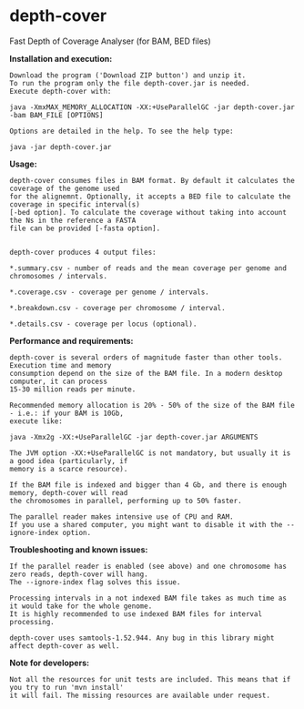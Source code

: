 depth-cover
===========

Fast Depth of Coverage Analyser (for BAM, BED files)



**Installation and execution:**

    Download the program ('Download ZIP button') and unzip it. 
    To run the program only the file depth-cover.jar is needed.
    Execute depth-cover with:
    
    java -XmxMAX_MEMORY_ALLOCATION -XX:+UseParallelGC -jar depth-cover.jar -bam BAM_FILE [OPTIONS]

    Options are detailed in the help. To see the help type:
    
    java -jar depth-cover.jar



**Usage:**

    depth-cover consumes files in BAM format. By default it calculates the coverage of the genome used
    for the alignemnt. Optionally, it accepts a BED file to calculate the coverage in specific interval(s)
    [-bed option]. To calculate the coverage without taking into account the Ns in the reference a FASTA 
    file can be provided [-fasta option].
    
    
    depth-cover produces 4 output files:
    
    *.summary.csv - number of reads and the mean coverage per genome and chromosomes / intervals.
    
    *.coverage.csv - coverage per genome / intervals.
    
    *.breakdown.csv - coverage per chromosome / interval.
    
    *.details.csv - coverage per locus (optional).



**Performance and requirements:**

    depth-cover is several orders of magnitude faster than other tools. Execution time and memory 
    consumption depend on the size of the BAM file. In a modern desktop computer, it can process 
    15-30 million reads per minute.
    
    Recommended memory allocation is 20% - 50% of the size of the BAM file - i.e.: if your BAM is 10Gb,
    execute like: 
    
    java -Xmx2g -XX:+UseParallelGC -jar depth-cover.jar ARGUMENTS
    
    The JVM option -XX:+UseParallelGC is not mandatory, but usually it is a good idea (particularly, if 
    memory is a scarce resource).
    
    If the BAM file is indexed and bigger than 4 Gb, and there is enough memory, depth-cover will read
    the chromosomes in parallel, performing up to 50% faster. 
    
    The parallel reader makes intensive use of CPU and RAM. 
    If you use a shared computer, you might want to disable it with the --ignore-index option.
    


**Troubleshooting and known issues:**
 
    If the parallel reader is enabled (see above) and one chromosome has zero reads, depth-cover will hang.
    The --ignore-index flag solves this issue.
    
    Processing intervals in a not indexed BAM file takes as much time as it would take for the whole genome.
    It is highly recommended to use indexed BAM files for interval processing.
    
    depth-cover uses samtools-1.52.944. Any bug in this library might affect depth-cover as well.



**Note for developers:**

    Not all the resources for unit tests are included. This means that if you try to run 'mvn install' 
    it will fail. The missing resources are available under request.
